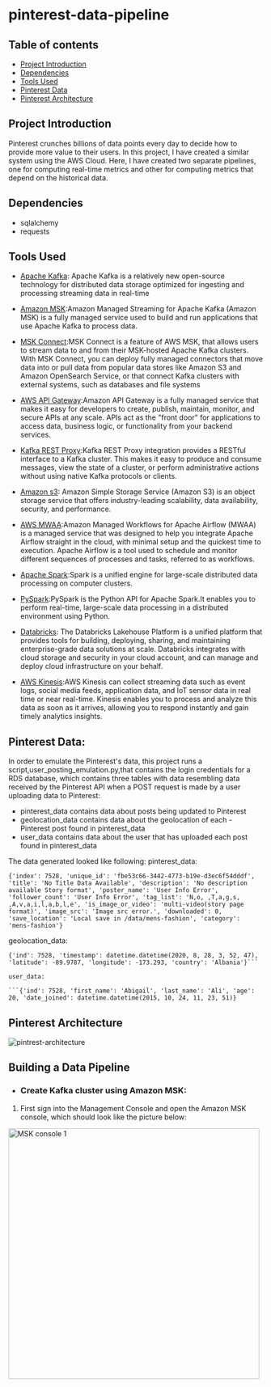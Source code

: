 # pinterest-data-pipeline

## Table of contents
- [Project Introduction](#project-introduction)
- [Dependencies](#dependencies)
- [Tools Used](#tools-used)
- [Pinterest Data](#pinterest-data)
- [Pinterest Architecture](#pinterest-architecture)














## Project Introduction
Pinterest crunches billions of data points every day to decide how to provide more value to their users. In this project, I have created a similar system using the AWS Cloud. Here, I have created two separate pipelines, one for computing real-time metrics and other for computing metrics that depend on the historical data. 

## Dependencies
- sqlalchemy
- requests

## Tools Used
- [Apache Kafka](https://kafka.apache.org/): Apache Kafka is a relatively new open-source technology for distributed data storage optimized for ingesting and processing streaming data in real-time

- [Amazon MSK](https://aws.amazon.com/msk/):Amazon Managed Streaming for Apache Kafka (Amazon MSK) is a fully managed service used to build and run applications that use Apache Kafka to process data.

- [MSK Connect](https://docs.aws.amazon.com/msk/latest/developerguide/msk-connect.html):MSK Connect is a feature of AWS MSK, that allows users to stream data to and from their MSK-hosted Apache Kafka clusters. With MSK Connect, you can deploy fully managed connectors that move data into or pull data from popular data stores like Amazon S3 and Amazon OpenSearch Service, or that connect Kafka clusters with external systems, such as databases and file systems

- [AWS API Gateway](https://aws.amazon.com/api-gateway/):Amazon API Gateway is a fully managed service that makes it easy for developers to create, publish, maintain, monitor, and secure APIs at any scale. APIs act as the "front door" for applications to access data, business logic, or functionality from your backend services.

- [Kafka REST Proxy](https://docs.confluent.io/platform/current/kafka-rest/index.html):Kafka REST Proxy integration provides a RESTful interface to a Kafka cluster. This makes it easy to produce and consume messages, view the state of a cluster, or perform administrative actions without using native Kafka protocols or clients.

- [Amazon s3](https://aws.amazon.com/s3/):
Amazon Simple Storage Service (Amazon S3) is an object storage service that offers industry-leading scalability, data availability, security, and performance.

- [AWS MWAA](https://docs.aws.amazon.com/mwaa/latest/userguide/what-is-mwaa.html):Amazon Managed Workflows for Apache Airflow (MWAA) is a managed service that was designed to help you integrate Apache Airflow straight in the cloud, with minimal setup and the quickest time to execution. Apache Airflow is a tool used to schedule and monitor different sequences of processes and tasks, referred to as workflows.

- [Apache Spark](https://spark.apache.org/docs/3.4.1/):Spark is a unified engine for large-scale distributed data processing on computer clusters.

- [PySpark](https://spark.apache.org/docs/3.4.1/api/python/index.html):PySpark is the Python API for Apache Spark.It enables you to perform real-time, large-scale data processing in a distributed environment using Python.

- [Databricks](https://docs.databricks.com/en/index.html): The Databricks Lakehouse Platform is a unified platform that provides tools for building, deploying, sharing, and maintaining enterprise-grade data solutions at scale. Databricks integrates with cloud storage and security in your cloud account, and can manage and deploy cloud infrastructure on your behalf.

- [AWS Kinesis](https://aws.amazon.com/kinesis/):AWS Kinesis can collect streaming data such as event logs, social media feeds, application data, and IoT sensor data in real time or near real-time. Kinesis enables you to process and analyze this data as soon as it arrives, allowing you to respond instantly and gain timely analytics insights.


## Pinterest Data:
In order to emulate the Pinterest's data, this project runs a script,user_posting_emulation.py,that contains the login credentials for a RDS database, which contains three tables with data resembling data received by the Pinterest API when a POST request is made by a user uploading data to Pinterest:

- pinterest_data contains data about posts being updated to Pinterest
- geolocation_data contains data about the geolocation of each - Pinterest post found in pinterest_data
- user_data contains data about the user that has uploaded each post found in pinterest_data 

The data generated looked like following:
pinterest_data:

```{'index': 7528, 'unique_id': 'fbe53c66-3442-4773-b19e-d3ec6f54dddf', 'title': 'No Title Data Available', 'description': 'No description available Story format', 'poster_name': 'User Info Error', 'follower_count': 'User Info Error', 'tag_list': 'N,o, ,T,a,g,s, ,A,v,a,i,l,a,b,l,e', 'is_image_or_video': 'multi-video(story page format)', 'image_src': 'Image src error.', 'downloaded': 0, 'save_location': 'Local save in /data/mens-fashion', 'category': 'mens-fashion'}```

geolocation_data:
```
{'ind': 7528, 'timestamp': datetime.datetime(2020, 8, 28, 3, 52, 47), 'latitude': -89.9787, 'longitude': -173.293, 'country': 'Albania'}```

user_data:

```{'ind': 7528, 'first_name': 'Abigail', 'last_name': 'Ali', 'age': 20, 'date_joined': datetime.datetime(2015, 10, 24, 11, 23, 51)}
```


## Pinterest Architecture

![pintrest-architecture](https://github.com/SoniyaMaheshwari/pinterest-data-pipeline/assets/139882461/49a0e915-a431-4c96-b5cb-42f79326cf1a)

## Building a Data Pipeline
- ### Create Kafka cluster using Amazon MSK:
1. First sign into the Management Console and open the Amazon MSK console, which should look like the picture below:
<img width="496" alt="MSK console 1" src="https://github.com/SoniyaMaheshwari/pinterest-data-pipeline/assets/139882461/06179586-e8a4-487f-94f8-30490d15fab9">




